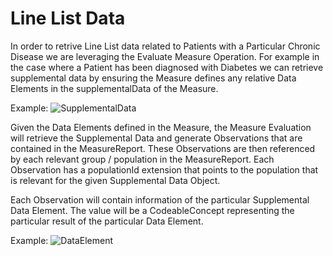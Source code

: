 # Line List Data

In order to retrive Line List data related to Patients with a Particular Chronic Disease we are leveraging the Evaluate Measure Operation. For example in the case where a Patient has been diagnosed with Diabetes we can retrieve supplemental data by ensuring the Measure defines any relative Data Elements in the supplementalData of the Measure.

Example:
![SupplementalData](images/SupplementalDataSnippet.png)

Given the Data Elements defined in the Measure, the Measure Evaluation will retrieve the Supplemental Data and generate Observations that are contained in the MeasureReport.  These Observations are then referenced by each relevant group / population in the MeasureReport.  Each Observation has a populationId extension that points to the population that is relevant for the given Supplemental Data Object.

Each Observation will contain information of the particular Supplemental Data Element.  The value will be a CodeableConcept representing the particular result of the particular Data Element.

Example:
![DataElement](images/DataElementSnippet.png)
